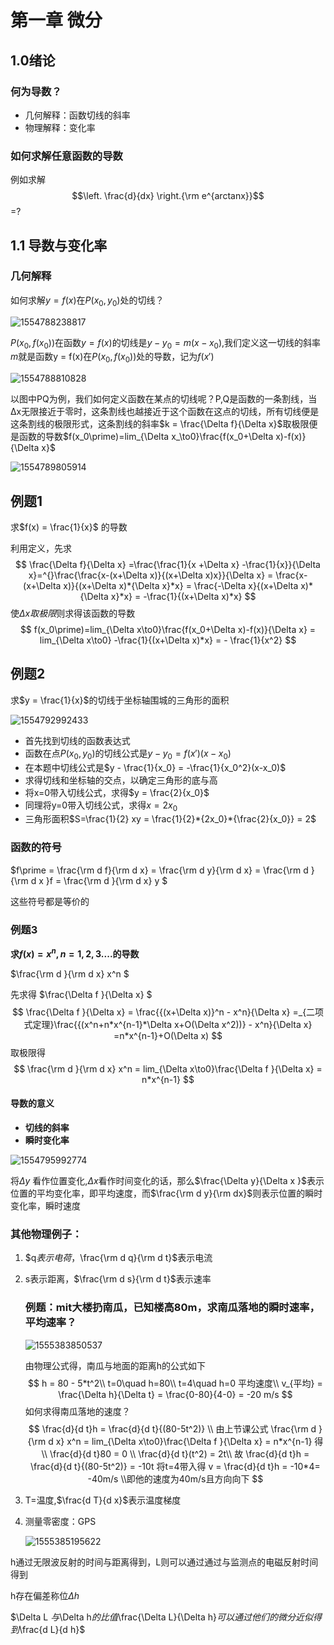# 第一章 微分

## 1.0绪论

### 何为导数？

- 几何解释：函数切线的斜率
- 物理解释：变化率

### 如何求解任意函数的导数

例如求解$$\left. \frac{d}{dx} \right.{\rm e^{arctanx}}$$=?



## 1.1  导数与变化率

### 几何解释

如何求解$y = f(x)$在$P(x_0,y_0)$处的切线？

![1554788238817](C:\Users\95708\AppData\Roaming\Typora\typora-user-images\1554788238817.png)

$P(x_0,f(x_0))​$在函数$y = f(x)​$的切线是$y-y_0 = m(x-x_0)​$,我们定义这一切线的斜率$m​$就是函数y = f(x)在$P(x_0,f(x_0))​$处的导数，记为$f(x{\prime})​$

![1554788810828](C:\Users\95708\AppData\Roaming\Typora\typora-user-images\1554788810828.png)

以图中PQ为例，我们如何定义函数在某点的切线呢？P,Q是函数的一条割线，当Δx无限接近于零时，这条割线也越接近于这个函数在这点的切线，所有切线便是这条割线的极限形式，这条割线的斜率$k = \frac{\Delta f}{\Delta x}​$取极限便是函数的导数$f(x_0\prime)=lim_{\Delta x_\to0}\frac{f(x_0+\Delta x)-f(x)}{\Delta x}​$

![1554789805914](C:\Users\95708\AppData\Roaming\Typora\typora-user-images\1554789805914.png)

## 例题1

求$f(x) = \frac{1}{x}$ 的导数

利用定义，先求
$$
\frac{\Delta f}{\Delta x} =\frac{\frac{1}{x +\Delta x} -\frac{1}{x}}{\Delta x}=^{}\frac{\frac{x-(x+\Delta x)}{(x+\Delta x)x}}{\Delta x} = \frac{x-(x+\Delta x)}{(x+\Delta x)*{\Delta x}*x} = \frac{-\Delta x}{(x+\Delta x)*{\Delta x}*x} = -\frac{1}{(x+\Delta x)*x}
$$
使$\Delta x 取极限$则求得该函数的导数
$$
f(x_0\prime)=lim_{\Delta x\to0}\frac{f(x_0+\Delta x)-f(x)}{\Delta x} = lim_{\Delta x\to0}
-\frac{1}{(x+\Delta x)*x} = - \frac{1}{x^2}
$$

## 例题2

求$y = \frac{1}{x}$的切线于坐标轴围城的三角形的面积

![1554792992433](C:\Users\95708\AppData\Roaming\Typora\typora-user-images\1554792992433.png)

- 首先找到切线的函数表达式
- 函数在点$P(x_0,y_0)$的切线公式是$y-y_0 = f(x\prime)(x-x_0)​$
- 在本题中切线公式是$y - \frac{1}{x_0} = -\frac{1}{x_0^2}(x-x_0)$
- 求得切线和坐标轴的交点，以确定三角形的底与高
- 将x=0带入切线公式，求得$y = \frac{2}{x_0}$
- 同理将y=0带入切线公式，求得$x = 2x_0$
- 三角形面积$S=\frac{1}{2} xy = \frac{1}{2}*{2x_0}*{\frac{2}{x_0}} = 2$

### 函数的符号

$f\prime = \frac{\rm d f}{\rm d x} =  \frac{\rm d y}{\rm d x} =  \frac{\rm d }{\rm d x }f = \frac{\rm d }{\rm d x} y  ​$

这些符号都是等价的

### 例题3

**求$f(x) = x^n,n=1,2,3....$的导数**

$\frac{\rm d }{\rm d x} x^n  ​$ 

先求得 $\frac{\Delta f }{\Delta x} ​$
$$
\frac{\Delta f }{\Delta x} = \frac{{(x+\Delta x)}^n - x^n}{\Delta x} =_{二项式定理}\frac{{(x^n+n*x^{n-1}*\Delta x+O(\Delta x^2))} - x^n}{\Delta x} =n*x^{n-1}+O(\Delta x)
$$
取极限得
$$
\frac{\rm d }{\rm d x} x^n  = lim_{\Delta x\to0}\frac{\Delta f }{\Delta x} = n*x^{n-1}
$$



#### 导数的意义

- **切线的斜率**
- **瞬时变化率**

![1554795992774](C:\Users\95708\AppData\Roaming\Typora\typora-user-images\1554795992774.png)

将$\Delta y$ 看作位置变化,$\Delta x$看作时间变化的话，那么$\frac{\Delta y}{\Delta x }$表示位置的平均变化率，即平均速度，而$\frac{\rm  d y}{\rm dx}$则表示位置的瞬时变化率，瞬时速度

### 其他物理例子：

1. \$q$表示电荷，$\frac{\rm d q}{\rm d t}$表示电流

 2. s表示距离，$\frac{\rm d s}{\rm d t}$表示速率

    ### 例题：mit大楼扔南瓜，已知楼高80m，求南瓜落地的瞬时速率，平均速率？

    ![1555383850537](C:\Users\95708\AppData\Roaming\Typora\typora-user-images\1555383850537.png)

    由物理公式得，南瓜与地面的距离h的公式如下
    $$
    h = 80 - 5*t^2\\
    t=0\quad h=80\\
    t=4\quad h=0
    平均速度\\
    v_{平均} = \frac{\Delta h}{\Delta t} = \frac{0-80}{4-0} = -20 m/s
    $$
    如何求得南瓜落地的速度？
    $$
    \frac{d}{d t}h = \frac{d}{d t}{(80-5t^2)} \\
    由上节课公式
    \frac{\rm d }{\rm d x} x^n  = lim_{\Delta x\to0}\frac{\Delta f }{\Delta x} = n*x^{n-1}
    得\\
    \frac{d}{d t}80 = 0 \\
    \frac{d}{d t}(t^2) = 2t\\
    故 \frac{d}{d t}h = \frac{d}{d t}{(80-5t^2)} = -10t
    将t=4带入得 v = \frac{d}{d t}h = -10*4= -40m/s
    \\即他的速度为40m/s且方向向下
    $$
    

 3.  T=温度,$\frac{d T}{d x}$表示温度梯度

 4. 测量零密度：GPS

    ![1555385195622](C:\Users\95708\AppData\Roaming\Typora\typora-user-images\1555385195622.png)

h通过无限波反射的时间与距离得到，L则可以通过通过与监测点的电磁反射时间得到

h存在偏差称位$\Delta h​$

$\Delta L $与$\Delta h$的比值$\frac{\Delta L}{\Delta h}$可以通过他们的微分近似得到$\frac{d L}{d h}$







